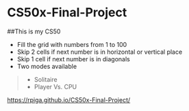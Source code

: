 # CS50x-Final-Project
##This is my CS50

* Fill the grid with numbers from 1 to 100   
* Skip 2 cells if next number is in horizontal or vertical place
* Skip 1 cell if next number is in diagonals
* Two modes available    
> * Solitaire
> * Player Vs. CPU



https://rpiga.github.io/CS50x-Final-Project/

